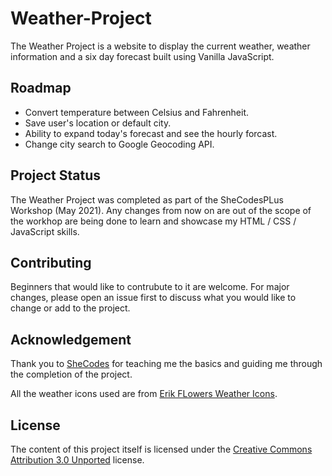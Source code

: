 # Weather-Project
The Weather Project is a website to display the current weather, weather information and a six day forecast built using Vanilla JavaScript. 

## Roadmap
* Convert temperature between Celsius and Fahrenheit.
* Save user's location or default city.
* Ability to expand today's forecast and see the hourly forcast.
* Change city search to Google Geocoding API.

## Project Status
The Weather Project was completed as part of the SheCodesPLus Workshop (May 2021). Any changes from now on are out of the scope of the workhop are being done to learn and showcase my HTML / CSS / JavaScript skills.

## Contributing
Beginners that would like to contrubute to it are welcome. For major changes, please open an issue first to discuss what you would like to change or add to the project.

## Acknowledgement 
Thank you to [SheCodes](https://www.shecodes.io/) for teaching me the basics and guiding me through the completion of the project. 

All the weather icons used are from [Erik FLowers Weather Icons](https://erikflowers.github.io/weather-icons/).


## License
The content of this project itself is licensed under the [Creative Commons Attribution 3.0 Unported](https://creativecommons.org/licenses/by/3.0/) license.
